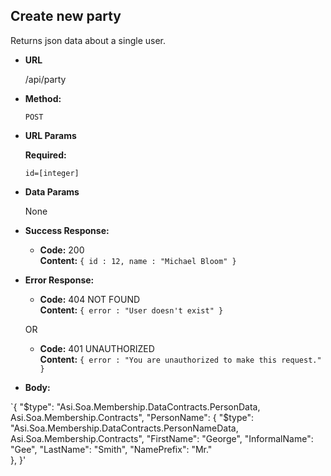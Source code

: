 **Create new party**
----
  Returns json data about a single user.

* **URL**

  /api/party

* **Method:**

  `POST`
  
*  **URL Params**

   **Required:**
 
   `id=[integer]`

* **Data Params**

  None

* **Success Response:**

  * **Code:** 200 <br />
    **Content:** `{ id : 12, name : "Michael Bloom" }`
 
* **Error Response:**

  * **Code:** 404 NOT FOUND <br />
    **Content:** `{ error : "User doesn't exist" }`

  OR

  * **Code:** 401 UNAUTHORIZED <br />
    **Content:** `{ error : "You are unauthorized to make this request." }`

* **Body:**

`{
   "$type": "Asi.Soa.Membership.DataContracts.PersonData, Asi.Soa.Membership.Contracts",
   "PersonName": {
                "$type": "Asi.Soa.Membership.DataContracts.PersonNameData, Asi.Soa.Membership.Contracts",
                "FirstName": "George",
                "InformalName": "Gee",
                "LastName": "Smith",
                "NamePrefix": "Mr."               
            },
}'
